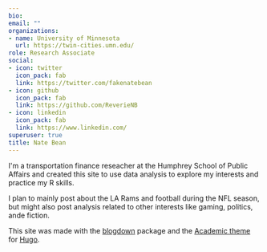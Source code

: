 ```yaml
---
bio:
email: ""
organizations:
- name: University of Minnesota
  url: https://twin-cities.umn.edu/
role: Research Associate
social:
- icon: twitter
  icon_pack: fab
  link: https://twitter.com/fakenatebean
- icon: github
  icon_pack: fab
  link: https://github.com/ReverieNB
- icon: linkedin
  icon_pack: fab
  link: https://www.linkedin.com/
superuser: true
title: Nate Bean
---
```


I'm a transportation finance reseacher at the Humphrey School of Public Affairs and created this site to use data analysis to explore my interests and practice my R skills.

I plan to mainly post about the LA Rams and football during the NFL season, but might also post analysis related to other interests like gaming, politics, ande fiction.

This site was made with the [blogdown](https://github.com/rstudio/blogdown) package and the [Academic theme](https://themes.gohugo.io/academic/) for [Hugo](https://gohugo.io/).
